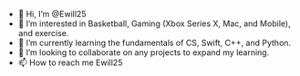 - 👋 Hi, I’m @Ewill25
- 👀 I’m interested in Basketball, Gaming (Xbox Series X, Mac, and Mobile), and exercise.
- 🌱 I’m currently learning the fundamentals of CS, Swift, C++, and Python. 
- 💞️ I’m looking to collaborate on any projects to expand my learning.
- 📫 How to reach me Ewill25

<!---
Ewill25/Ewill25 is a ✨ special ✨ repository because its `README.md` (this file) appears on your GitHub profile.
You can click the Preview link to take a look at your changes.
--->
